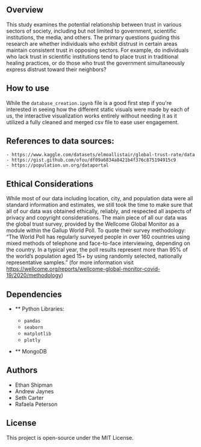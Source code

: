 ## Overview
This study examines the potential relationship between trust in various sectors of society, including but not limited to government, scientific institutions, the media, and others. The primary questions guiding this research are whether individuals who exhibit distrust in certain areas maintain consistent trust in opposing sectors. For example, do individuals who lack trust in scientific institutions tend to place trust in traditional healing practices, or do those who trust the government simultaneously express distrust toward their neighbors?

## How to use
While the `database_creation.ipynb` file is a good first step if you're interested in seeing how the different static visuals were made by each of us, the interactive visualization works entirely without needing it as it utilized a fully cleaned and merged csv file to ease user engagement.

## References to data sources:
    - https://www.kaggle.com/datasets/elmoallistair/global-trust-rate/data
    - https://gist.github.com/ofou/df09a6834a8421b4f376c875194915c9
    - https://population.un.org/dataportal

## Ethical Considerations
While most of our data including location, city, and population data were all standard information and estimates, we still took the time to make sure that all of our data was obtained ethically, reliably, and respected all aspects of privacy and copyright considerations. The main piece of all our data was the global trust survey, provided by the Wellcome Global Monitor as a module within the Gallup World Poll. 
To quote their survey methodology: “The World Poll has regularly surveyed people in over 160 countries using mixed methods of telephone and face-to-face interviewing, depending on the country. In a typical year, the poll results represent more than 95% of the world’s population aged 15+ by using randomly selected, nationally representative samples.”
(for more information visit https://wellcome.org/reports/wellcome-global-monitor-covid-19/2020/methodology)

## Dependencies
- ** Python Libraries:
  - `pandas`
  - `seaborn`
  - `matplotlib`
  - `plotly`

- ** MongoDB

## Authors
- Ethan Shipman
- Andrew Jaynes
- Seth Carter
- Rafaela Peterson

## License
This project is open-source under the MIT License.
